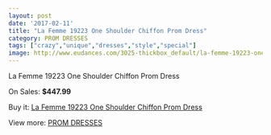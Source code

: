 ```yaml
---
layout: post
date: '2017-02-11'
title: "La Femme 19223 One Shoulder Chiffon Prom Dress"
category: PROM DRESSES
tags: ["crazy","unique","dresses","style","special"]
image: http://www.eudances.com/3025-thickbox_default/la-femme-19223-one-shoulder-chiffon-prom-dress.jpg
---
```

La Femme 19223 One Shoulder Chiffon Prom Dress

On Sales: **$447.99**
<a href="https://www.eudances.com/en/prom-dresses/1047-la-femme-19223-one-shoulder-chiffon-prom-dress.html"><amp-img layout="responsive" width="600" height="600" src="//www.eudances.com/3025-thickbox_default/la-femme-19223-one-shoulder-chiffon-prom-dress.jpg" alt="La Femme 19223 One Shoulder Chiffon Prom Dress 0" /></a>
<a href="https://www.eudances.com/en/prom-dresses/1047-la-femme-19223-one-shoulder-chiffon-prom-dress.html"><amp-img layout="responsive" width="600" height="600" src="//www.eudances.com/3026-thickbox_default/la-femme-19223-one-shoulder-chiffon-prom-dress.jpg" alt="La Femme 19223 One Shoulder Chiffon Prom Dress 1" /></a>

Buy it: [La Femme 19223 One Shoulder Chiffon Prom Dress](https://www.eudances.com/en/prom-dresses/1047-la-femme-19223-one-shoulder-chiffon-prom-dress.html "La Femme 19223 One Shoulder Chiffon Prom Dress")

View more: [PROM DRESSES](https://www.eudances.com/en/13-prom-dresses "PROM DRESSES")